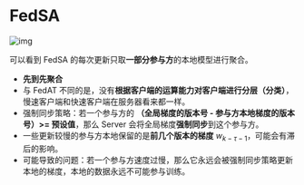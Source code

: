 # FedSA

![img](https://img2023.cnblogs.com/blog/2145900/202303/2145900-20230302163817157-282907999.png)

可以看到 FedSA 的每次更新只取**一部分参与方**的本地模型进行聚合。

- **先到先聚合**
- 与 FedAT 不同的是，没有**根据客户端的运算能力对客户端进行分层（分类）**，慢速客户端和快速客户端在服务器看来都一样。
- 强制同步策略：若一个参与方的 **（全局梯度的版本号 - 参与方本地梯度的版本号）>= 预设值**，那么 Server 会将全局梯度**强制同步**到这个参与方。
- 一些更新较慢的参与方本地保留的是**前几个版本的梯度** $w_{k-\tau-1}$，可能会有滞后的影响。
- 可能导致的问题：若一个参与方速度过慢，那么它永远会被强制同步策略更新本地的梯度，本地的数据永远不可能参与训练。
